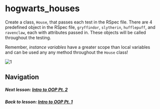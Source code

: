 # hogwarts_houses
Create a class, `House`, that passes each test in the RSpec file. There are 4 predefined object in the RSpec file, `gryffindor`, `slytherin`, `hufflepuff`, and `ravenclaw`, each with attributes passed in. These objects will be called throughout the testing.  

Remember, *instance variables* have a greater scope than local variables and can be used any any method throughout the `House` class!  

![1](http://i.imgur.com/nFmTBwC.gif)  

## Navigation  
##### Next lesson: [Intro to OOP Pt. 2](https://github.com/Coderdotnew/intro_web_apps_dgm/tree/master/06_class/02_object_orientation_pt2)
##### Back to lesson: [Intro to OOP Pt. 1](https://github.com/Coderdotnew/intro_web_apps_dgm/tree/master/06_class/01_object_orientation_pt1)    